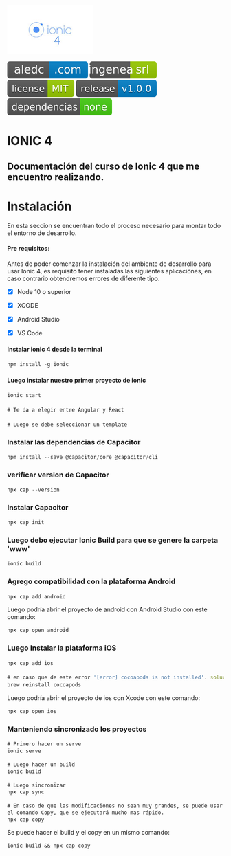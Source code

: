![ionic 4](https://raw.githubusercontent.com/aledc7/ionic4/master/resources/ionic.jpg)


[![aledc.tk](https://github.com/aledc7/Scrum-Certification/blob/master/recursos/aledc.com.svg)](https://aledc.tk)
[![ingenea.com.ar](https://github.com/aledc7/Scrum-Certification/blob/master/recursos/ingenea.svg)](http://ingenea.com.ar)
[![License](https://github.com/aledc7/Scrum-Certification/blob/master/recursos/mit-license.svg)](https://aledc.com)
[![GitHub release](https://github.com/aledc7/Scrum-Certification/blob/master/recursos/release.svg)](https://aledc.com)
[![Dependencies](https://github.com/aledc7/Scrum-Certification/blob/master/recursos/dependencias-none.svg)](https://aledc.com)


# IONIC 4

## Documentación del curso de Ionic 4 que me encuentro realizando.

# Instalación

En esta seccion se encuentran todo el proceso necesario para montar todo el entorno de desarrollo.  

#### Pre requisitos:

Antes de poder comenzar la instalación del ambiente de desarrollo para usar Ionic 4, es requisito tener instaladas las siguientes aplicaciónes, en caso contrario obtendremos errores de diferente tipo.   

- [x] Node 10 o superior  
- [x] XCODE  
- [x] Android Studio  
- [x] VS Code  


#### Instalar ionic 4 desde la terminal  
```js
npm install -g ionic  
````

#### Luego instalar nuestro primer proyecto de ionic  
```js
ionic start

# Te da a elegir entre Angular y React

# Luego se debe seleccionar un template
````

### Instalar las dependencias de Capacitor
```js
npm install --save @capacitor/core @capacitor/cli
```
### verificar version de Capacitor
```js
npx cap --version
```
### Instalar Capacitor
```js
npx cap init
```

### Luego debo ejecutar Ionic Build para que se genere la carpeta 'www'
```js
ionic build
```

### Agrego compatibilidad con la plataforma Android
```js
npx cap add android
```
Luego podría abrir el proyecto de android con Android Studio con este comando:
```js
npx cap open android
```
### Luego Instalar la plataforma iOS
```js
npx cap add ios

# en caso que de este error '[error] cocoapods is not installed'. solucionarlo reinstalando:
brew reinstall cocoapods
```
Luego podría abrir el proyecto de ios con Xcode con este comando:
```js
npx cap open ios
```

###  Manteniendo sincronizado los proyectos

````
# Primero hacer un serve
ionic serve

# Luego hacer un build
ionic build

# Luego sincronizar
npx cap sync

# En caso de que las modificaciones no sean muy grandes, se puede usar el comando Copy, que se ejecutará mucho mas rápido.  
npx cap copy
````

Se puede hacer el build y el copy en un mismo comando:

````
ionic build && npx cap copy
````





